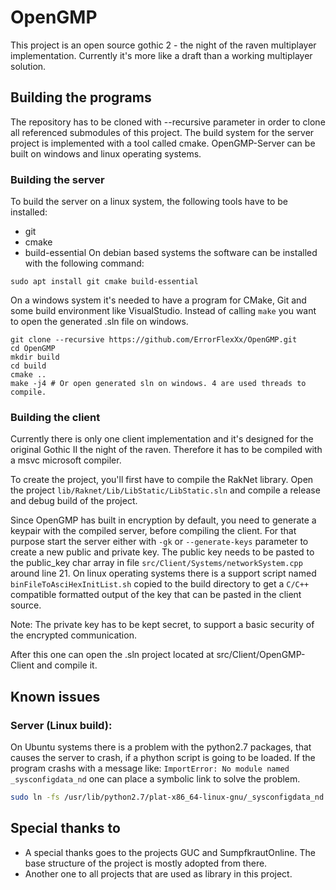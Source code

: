 # OpenGMP

This project is an open source gothic 2 - the night of the raven multiplayer implementation.
Currently it's more like a draft than a working multiplayer solution.

## Building the programs
The repository has to be cloned with --recursive parameter in order to clone all referenced submodules of this project.
The build system for the server project is implemented with a tool called cmake.
OpenGMP-Server can be built on windows and linux operating systems.

### Building the server
To build the server on a linux system, the following tools have to be installed:
* git
* cmake
* build-essential
On debian based systems the software can be installed with the following command:
```
sudo apt install git cmake build-essential
```
On a windows system it's needed to have a program for CMake, Git and some build environment like VisualStudio.
Instead of calling ```make``` you want to open the generated .sln file on windows.

```
git clone --recursive https://github.com/ErrorFlexXx/OpenGMP.git
cd OpenGMP
mkdir build
cd build
cmake ..
make -j4 # Or open generated sln on windows. 4 are used threads to compile.
```

### Building the client
Currently there is only one client implementation and it's designed for the original Gothic II the night of the raven.
Therefore it has to be compiled with a msvc microsoft compiler. 

To create the project, you'll first have to compile the RakNet library. Open the project `lib/Raknet/Lib/LibStatic/LibStatic.sln` and compile a release and debug build of the project.

Since OpenGMP has built in encryption by default, you need to generate a keypair with the compiled server, before compiling the client.
For that purpose start the server either with `-gk` or `--generate-keys` parameter to create a new public and private key.
The public key needs to be pasted to the public_key char array in file `src/Client/Systems/networkSystem.cpp` around line 21.
On linux operating systems there is a support script named `binFileToAsciHexInitList.sh` copied to the build directory to get a `C/C++` compatible formatted output of the key that can be  pasted in the client source.

Note: The private key has to be kept secret, to support a basic security of the encrypted communication.

After this one can open the .sln project located at src/Client/OpenGMP-Client and compile it.

## Known issues

### Server (Linux build):
On Ubuntu systems there is a problem with the python2.7 packages, that causes the server to crash, if a phython script is going to be loaded.
If the program crashs with a message like: `ImportError: No module named _sysconfigdata_nd` one can place a symbolic link to solve the problem.
```bash
sudo ln -fs /usr/lib/python2.7/plat-x86_64-linux-gnu/_sysconfigdata_nd.py /usr/lib/python2.7/
```

## Special thanks to
 * A special thanks goes to the projects GUC and SumpfkrautOnline. The base structure of the project is mostly adopted from there.
 * Another one to all projects that are used as library in this project.



